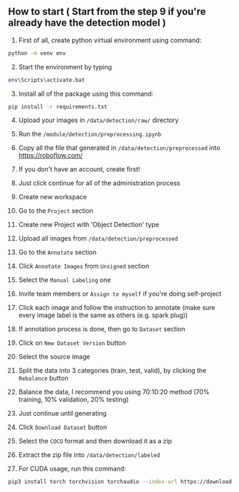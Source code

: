 
## How to start ( Start from the step 9 if you're already have the detection model )

1. First of all, create python virtual environment using command:


```bash
python -m venv env
```


2. Start the environment by typing

```bash
env\Scripts\activate.bat
```


3. Install all of the package using this command:


```bash
pip install -r requirements.txt
```

4. Upload your images in `/data/detection/raw/` directory

5. Run the `/module/detection/preprocessing.ipynb`

6. Copy all the file that generated in `/data/detection/preprocessed` into https://roboflow.com/

7. If you don't have an account, create first!

8. Just click continue for all of the administration process

9. Create new workspace

10. Go to the `Project` section

11. Create new Project with 'Object Detection' type

12. Upload all images from `/data/detection/preprocessed`

13. Go to the `Annotate` section

14. Click `Annotate Images` from `Unsigned` section

15. Select the `Manual Labeling` one

16. Invite team members or `Assign to myself` if you're doing self-project

17. Click each image and follow the instruction to annotate (make sure every image label is the same as others (e.g. spark plug))

18. If annotation process is done, then go to `Dataset` section

19. Click on `New Dataset Version` button

20. Select the source image

21. Split the data into 3 categories (train, test, valid), by clicking the `Rebalance` button

22. Balance the data, I recommend you using 70:10:20 method (70% training, 10% validation, 20% testing)

23. Just continue until generating

24. Click `Download Dataset` button

25. Select the `COCO` format and then download it as a zip

26. Extract the zip file into `/data/detection/labeled`

27. For CUDA usage, run this command:
```bash
pip3 install torch torchvision torchaudio --index-url https://download.pytorch.org/whl/cu126
```

